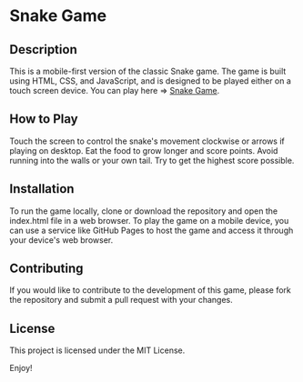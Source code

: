 # Snake Game

## Description
This is a mobile-first version of the classic Snake game. The game is built using HTML, CSS, and JavaScript, and is designed to be played either on a touch screen device. You can play here => [Snake Game](https://juliangaspar.github.io/snake-game/).

## How to Play
Touch the screen to control the snake's movement clockwise or arrows if playing on desktop.
Eat the food to grow longer and score points.
Avoid running into the walls or your own tail.
Try to get the highest score possible.

## Installation
To run the game locally, clone or download the repository and open the index.html file in a web browser. To play the game on a mobile device, you can use a service like GitHub Pages to host the game and access it through your device's web browser.

## Contributing
If you would like to contribute to the development of this game, please fork the repository and submit a pull request with your changes.

## License
This project is licensed under the MIT License.

Enjoy!
